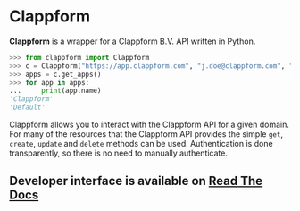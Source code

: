 # Clappform
**Clappform** is a wrapper for a Clappform B.V. API written in Python.

```python
>>> from clappform import Clappform
>>> c = Clappform("https://app.clappform.com", "j.doe@clappform.com", "S3cr3tP4ssw0rd!")
>>> apps = c.get_apps()
>>> for app in apps:
...     print(app.name)
'Clappform'
'Default'
```

Clappform allows you to interact with the Clappform API for a given domain. For many of the resources that the Clappform API provides the simple ``get``, ``create``, ``update`` and ``delete`` methods can be used. Authentication is done transparently, so there is no need to manually authenticate.

## Developer interface is available on [Read The Docs](https://clappform.com)
